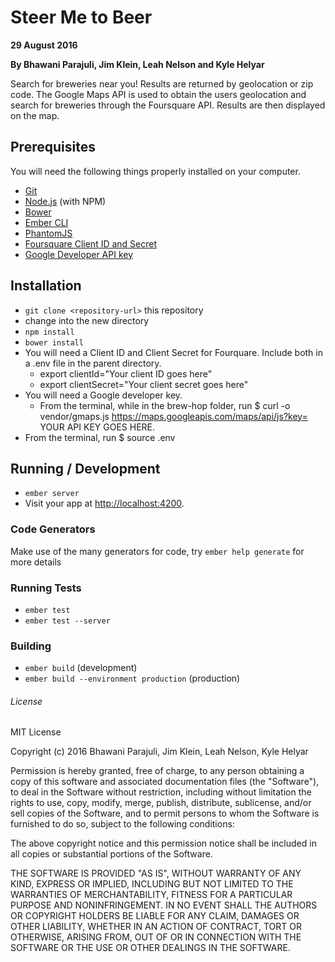 # Steer Me to Beer

**29 August 2016**

**By Bhawani Parajuli, Jim Klein, Leah Nelson and Kyle Helyar**

Search for breweries near you! Results are returned by geolocation or zip code. The Google Maps API is used to obtain the users geolocation and search for breweries through the Foursquare API. Results are then displayed on the map.

## Prerequisites

You will need the following things properly installed on your computer.

* [Git](http://git-scm.com/)
* [Node.js](http://nodejs.org/) (with NPM)
* [Bower](http://bower.io/)
* [Ember CLI](http://ember-cli.com/)
* [PhantomJS](http://phantomjs.org/)
* [Foursquare Client ID and Secret](https://developer.foursquare.com/)
* [Google Developer API key](https://console.developers.google.com/flows/enableapi?apiid=maps_backend&keyType=CLIENT_SIDE&reusekey=true)

## Installation

* `git clone <repository-url>` this repository
* change into the new directory
* `npm install`
* `bower install`
* You will need a Client ID and Client Secret for Fourquare. Include both in a .env file in the parent directory.
  * export clientId="Your client ID goes here"
  * export clientSecret="Your client secret goes here"
* You will need a Google developer key.
  * From the terminal, while in the brew-hop folder, run $ curl -o vendor/gmaps.js https://maps.googleapis.com/maps/api/js?key= YOUR API KEY GOES HERE.
* From the terminal, run $ source .env

## Running / Development

* `ember server`
* Visit your app at [http://localhost:4200](http://localhost:4200).

### Code Generators

Make use of the many generators for code, try `ember help generate` for more details

### Running Tests

* `ember test`
* `ember test --server`

### Building

* `ember build` (development)
* `ember build --environment production` (production)

###### License

MIT License

Copyright (c) 2016 Bhawani Parajuli, Jim Klein, Leah Nelson, Kyle Helyar

Permission is hereby granted, free of charge, to any person obtaining a copy of this software and associated documentation files (the "Software"), to deal in the Software without restriction, including without limitation the rights to use, copy, modify, merge, publish, distribute, sublicense, and/or sell copies of the Software, and to permit persons to whom the Software is furnished to do so, subject to the following conditions:

The above copyright notice and this permission notice shall be included in all copies or substantial portions of the Software.

THE SOFTWARE IS PROVIDED "AS IS", WITHOUT WARRANTY OF ANY KIND, EXPRESS OR IMPLIED, INCLUDING BUT NOT LIMITED TO THE WARRANTIES OF MERCHANTABILITY, FITNESS FOR A PARTICULAR PURPOSE AND NONINFRINGEMENT. IN NO EVENT SHALL THE AUTHORS OR COPYRIGHT HOLDERS BE LIABLE FOR ANY CLAIM, DAMAGES OR OTHER LIABILITY, WHETHER IN AN ACTION OF CONTRACT, TORT OR OTHERWISE, ARISING FROM, OUT OF OR IN CONNECTION WITH THE SOFTWARE OR THE USE OR OTHER DEALINGS IN THE SOFTWARE.
